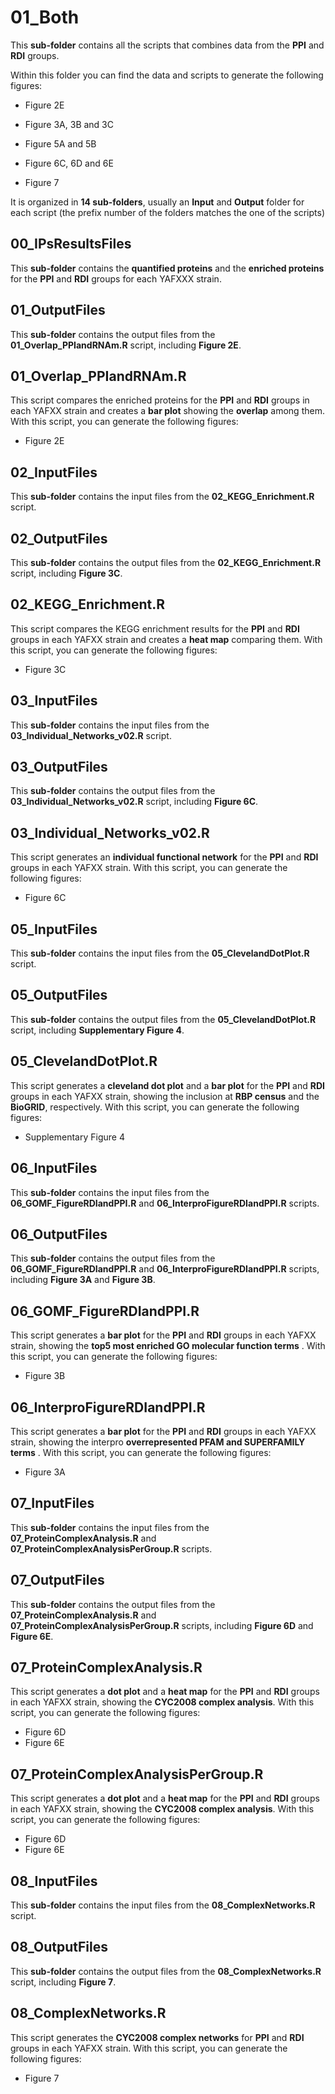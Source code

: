 # 01_Both

This **sub-folder** contains all the scripts that combines data from the **PPI** and **RDI** groups. 

Within this folder you can find the data and scripts to generate the following figures:

- Figure 2E

- Figure 3A, 3B and 3C

- Figure 5A and 5B

- Figure 6C, 6D and 6E

- Figure 7

It is organized in **14 sub-folders**, usually an **Input** and **Output** folder for each script (the prefix number of the folders matches the one of the scripts)

## 00_IPsResultsFiles

This **sub-folder** contains the **quantified proteins** and the **enriched proteins** for the **PPI** and **RDI** groups for each YAFXXX strain.

## 01_OutputFiles

This **sub-folder** contains the output files from the **01_Overlap_PPIandRNAm.R** script, including **Figure 2E**.

## 01_Overlap_PPIandRNAm.R

This script compares the enriched proteins for the **PPI** and **RDI** groups in each YAFXX strain and creates a **bar plot** showing the **overlap** among them. With this script, you can generate the following figures:

- Figure 2E

## 02_InputFiles

This **sub-folder** contains the input files from the **02_KEGG_Enrichment.R** script.

## 02_OutputFiles

This **sub-folder** contains the output files from the **02_KEGG_Enrichment.R** script, including **Figure 3C**.

## 02_KEGG_Enrichment.R

This script compares the KEGG enrichment results for the  **PPI** and **RDI** groups in each YAFXX strain and creates a **heat map** comparing them. With this script, you can generate the following figures:

- Figure 3C

## 03_InputFiles

This **sub-folder** contains the input files from the **03_Individual_Networks_v02.R** script.

## 03_OutputFiles

This **sub-folder** contains the output files from the **03_Individual_Networks_v02.R** script, including **Figure 6C**.

## 03_Individual_Networks_v02.R

This script generates an **individual functional network** for the  **PPI** and **RDI** groups in each YAFXX strain. With this script, you can generate the following figures:

- Figure 6C

## 05_InputFiles

This **sub-folder** contains the input files from the **05_ClevelandDotPlot.R** script.

## 05_OutputFiles

This **sub-folder** contains the output files from the **05_ClevelandDotPlot.R** script, including **Supplementary Figure 4**.

## 05_ClevelandDotPlot.R

This script generates a **cleveland dot plot** and a **bar plot** for the  **PPI** and **RDI** groups in each YAFXX strain, showing the inclusion at **RBP census** and the **BioGRID**, respectively. With this script, you can generate the following figures:

- Supplementary Figure 4

## 06_InputFiles

This **sub-folder** contains the input files from the **06_GOMF_FigureRDIandPPI.R** and **06_InterproFigureRDIandPPI.R** scripts.

## 06_OutputFiles

This **sub-folder** contains the output files from the **06_GOMF_FigureRDIandPPI.R** and **06_InterproFigureRDIandPPI.R** scripts, including **Figure 3A** and **Figure 3B**.

## 06_GOMF_FigureRDIandPPI.R

This script generates a **bar plot** for the  **PPI** and **RDI** groups in each YAFXX strain, showing the **top5 most enriched GO molecular function terms** . With this script, you can generate the following figures:

- Figure 3B

## 06_InterproFigureRDIandPPI.R

This script generates a **bar plot** for the  **PPI** and **RDI** groups in each YAFXX strain, showing the interpro **overrepresented PFAM and SUPERFAMILY terms** . With this script, you can generate the following figures:

- Figure 3A

## 07_InputFiles

This **sub-folder** contains the input files from the **07_ProteinComplexAnalysis.R** and **07_ProteinComplexAnalysisPerGroup.R** scripts.

## 07_OutputFiles

This **sub-folder** contains the output files from the **07_ProteinComplexAnalysis.R** and **07_ProteinComplexAnalysisPerGroup.R** scripts, including **Figure 6D** and **Figure 6E**.

## 07_ProteinComplexAnalysis.R

This script generates a **dot plot** and a **heat map** for the  **PPI** and **RDI** groups in each YAFXX strain, showing the **CYC2008 complex analysis**. With this script, you can generate the following figures:

- Figure 6D
- Figure 6E

## 07_ProteinComplexAnalysisPerGroup.R

This script generates a **dot plot** and a **heat map** for the  **PPI** and **RDI** groups in each YAFXX strain, showing the **CYC2008 complex analysis**. With this script, you can generate the following figures:

- Figure 6D
- Figure 6E

## 08_InputFiles

This **sub-folder** contains the input files from the **08_ComplexNetworks.R** script.

## 08_OutputFiles

This **sub-folder** contains the output files from the **08_ComplexNetworks.R** script, including **Figure 7**.

## 08_ComplexNetworks.R

This script generates the **CYC2008 complex networks** for  **PPI** and **RDI** groups in each YAFXX strain. With this script, you can generate the following figures:

- Figure 7
